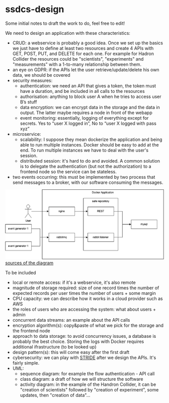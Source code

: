 # ssdcs-design

Some initial notes to draft the work to do, feel free to edit!

We need to design an application with these characteristics:
* CRUD: a webservice is probably a good idea. Once we set up the basics we just have to define at least two resources and create 4 APIs with GET, POST, PUT, and DELETE for each one. For example for Hadron Collider the resources could be "scientists", "experiments" and "measurements" with a 1-to-many relationship between them.
* an eye on GDPR: if the APIs let the user retrieve/update/delete his own data, we should be covered
* security measures:
  * authentication: we need an API that gives a token, the token must have a duration, and be included in all calls to the resources
  * authorisation: anything to block user A when he tries to access user B’s stuff
  * data encryption: we can encrypt data in the storage and the data in output. The latter maybe requires a node in front of the webapp
  * event monitoring: essentially, logging of everything except for secrets. Yes to “user X logged in”, No to “user X logged with pass xyz”
* microservice:
  * scalability: I suppose they mean dockerize the application and being able to run multiple instances. Docker should be easy to add at the end. To run multiple instances we have to deal with the user's session.
  * distributed session: it's hard to do and avoided. A common solution is to delegate the authentication (but not the authorization) to a frontend node so the service can be stateless.
* two events occurring: this must be implemented by two process that send messages to a broker, with our software consuming the messages.

![components](components.drawio.png)
[sources of the diagram](components.drawio)


To be included
* local or remote access: if it's a webservice, it's also remote
* magnitude of storage required: size of one record times the number of expected records per user times the number of users + some margin
* CPU capacity: we can describe how it works in a cloud provider such as AWS
* the roles of users who are accessing the system: what about users + admin
* concurrent data streams: an example about the API calls
* encryption algorithm(s): copy&paste of what we pick for the storage and the frontend node
* approach to data storage: to avoid concurrency issues, a database is probably the best choice. Storing the logs with Docker requires additional ifrastructure (to be looked up)
* design pattern(s): this will come easy after the first draft
* cybersecurity: we can play with [STRIDE](https://en.wikipedia.org/wiki/STRIDE_%28security%29) after we design the APIs. It's fairly simple.
* UML:
  * sequence diagram: for example the flow authentication - API call
  * class diagram: a draft of how we will structure the software
  * activity diagram: in the example of the Handron Collider, it can be "creation of scientists" followed by "creation of experiment", some updates, then "creation of data"...
